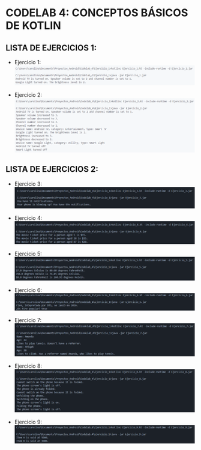 # CODELAB 4: CONCEPTOS BÁSICOS DE KOTLIN

## LISTA DE EJERCICIOS 1:
- Ejercicio 1:
  ![ejercicio1](Imagenes/ejercicio_1.png)

- Ejercicio 2:
  ![ejercicio1](Imagenes/ejercicio_2.png)

## LISTA DE EJERCICIOS 2:
- Ejercicio 3:
  ![ejercicio1](Imagenes/ejercicio_3.png)

- Ejercicio 4:
  ![ejercicio1](Imagenes/ejercicio_4.png)

- Ejercicio 5:
  ![ejercicio1](Imagenes/ejercicio_5.png)

- Ejercicio 6:
  ![ejercicio1](Imagenes/ejercicio_6.png)

- Ejercicio 7:
  ![ejercicio1](Imagenes/ejercicio_7.png)

- Ejercicio 8:
  ![ejercicio1](Imagenes/ejercicio_8.png)

- Ejercicio 9:
  ![ejercicio1](Imagenes/ejercicio_9.png)